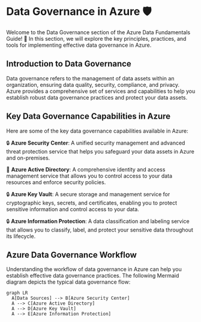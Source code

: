# Data Governance in Azure 🛡️

Welcome to the Data Governance section of the Azure Data Fundamentals Guide! 🌟 In this section, we will explore the key principles, practices, and tools for implementing effective data governance in Azure.

## Introduction to Data Governance

Data governance refers to the management of data assets within an organization, ensuring data quality, security, compliance, and privacy. Azure provides a comprehensive set of services and capabilities to help you establish robust data governance practices and protect your data assets.

## Key Data Governance Capabilities in Azure

Here are some of the key data governance capabilities available in Azure:

🔒 **Azure Security Center**: A unified security management and advanced threat protection service that helps you safeguard your data assets in Azure and on-premises.

🔐 **Azure Active Directory**: A comprehensive identity and access management service that allows you to control access to your data resources and enforce security policies.

🔒 **Azure Key Vault**: A secure storage and management service for cryptographic keys, secrets, and certificates, enabling you to protect sensitive information and control access to your data.

🔒 **Azure Information Protection**: A data classification and labeling service that allows you to classify, label, and protect your sensitive data throughout its lifecycle.

## Azure Data Governance Workflow

Understanding the workflow of data governance in Azure can help you establish effective data governance practices. The following Mermaid diagram depicts the typical data governance flow:

```mermaid
graph LR
  A[Data Sources] --> B[Azure Security Center]
  A --> C[Azure Active Directory]
  A --> D[Azure Key Vault]
  A --> E[Azure Information Protection]

